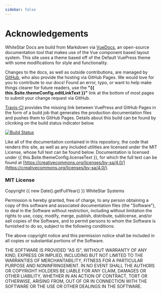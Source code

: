 ```yaml
---
sidebar: false
---
```


# Acknowledgements

WhiteStar Docs are build from Markdown via [VueDocs](https://github.com/vuejs/vuepress), an open-source documentation tool that makes use of the Vue component based layout system. This site uses a theme based off of the Default VuePress theme with some modifications for style and functionality.

Changes to the docs, as well as outside contributions, are managed by [GitHub](https://github.com/ws-systems/docs), who also provide the hosting via GitHub Pages. We would love for you to contribute to our docs! Found an error, typo, or want to help make things clearer for future readers, use the __"{{ this.$site.themeConfig.editLinkText }}"__ link at the bottom of most pages to submit your change request via GitHub.

[Travis-CI](https://travis-ci.com/) provides the missing link between VuePress and GitHub Pages in the form of a build job that generates the production documentation files and pushes them to GitHub Pages. Details about this build can be found by clicnking on the build status indicator below.

[![Build Status](https://travis-ci.com/ws-systems/docs.svg?branch=master)](https://travis-ci.com/ws-systems/docs)

Like all of the documentation contained in this repository, the code that renders this site, as well as any included utilities are licensed under the MIT License, whose full text can be found below. Documentation is licensed under {{ this.$site.themeConfig.licenseText }}, for which the full text can be found at [https://creativecommons.org/licenses/by-sa/4.0/](https://creativecommons.org/licenses/by-sa/4.0/).


### MIT License
Copyright {{ new Date().getFullYear() }} WhiteStar Systems

Permission is hereby granted, free of charge, to any person obtaining a copy of this software and associated documentation files (the "Software"), to deal in the Software without restriction, including without limitation the rights to use, copy, modify, merge, publish, distribute, sublicense, and/or sell copies of the Software, and to permit persons to whom the Software is furnished to do so, subject to the following conditions:

The above copyright notice and this permission notice shall be included in all copies or substantial portions of the Software.

THE SOFTWARE IS PROVIDED "AS IS", WITHOUT WARRANTY OF ANY KIND, EXPRESS OR IMPLIED, INCLUDING BUT NOT LIMITED TO THE WARRANTIES OF MERCHANTABILITY, FITNESS FOR A PARTICULAR PURPOSE AND NONINFRINGEMENT. IN NO EVENT SHALL THE AUTHORS OR COPYRIGHT HOLDERS BE LIABLE FOR ANY CLAIM, DAMAGES OR OTHER LIABILITY, WHETHER IN AN ACTION OF CONTRACT, TORT OR OTHERWISE, ARISING FROM, OUT OF OR IN CONNECTION WITH THE SOFTWARE OR THE USE OR OTHER DEALINGS IN THE SOFTWARE.
